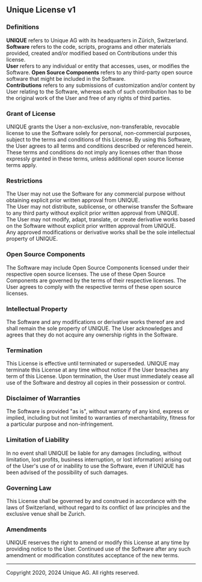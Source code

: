 ## Unique License v1

### Definitions

**UNIQUE** refers to Unique AG with its headquarters in Zürich, Switzerland.<br/>
**Software** refers to the code, scripts, programs and other materials provided, created and/or modified based on Contributions under this license.<br/>
**User** refers to any individual or entity that accesses, uses, or modifies the Software. **Open Source Components** refers to any third-party open source software that might be included in the Software.<br/>
**Contributions** refers to any submissions of customization and/or content by User relating to the Software, whereas each of such contribution has to be the original work of the User and free of any rights of third parties.<br/>

### Grant of License

UNIQUE grants the User a non-exclusive, non-transferable, revocable license to use the Software solely for personal, non-commercial purposes, subject to the terms and conditions of this License. By using this Software, the User agrees to all terms and conditions described or referenced herein. These terms and conditions do not imply any licenses other than those expressly granted in these terms, unless additional open source license terms apply.

### Restrictions

The User may not use the Software for any commercial purpose without obtaining explicit prior written approval from UNIQUE.<br/>
The User may not distribute, sublicense, or otherwise transfer the Software to any third party without explicit prior written approval from UNIQUE.<br/>
The User may not modify, adapt, translate, or create derivative works based on the Software without explicit prior written approval from UNIQUE.<br/>
Any approved modifications or derivative works shall be the sole intellectual property of UNIQUE.<br/>

### Open Source Components

The Software may include Open Source Components licensed under their respective open source licenses. The use of these Open Source Components are governed by the terms of their respective licenses. The User agrees to comply with the respective terms of these open source licenses.

### Intellectual Property
The Software and any modifications or derivative works thereof are and shall remain the sole property of UNIQUE. The User acknowledges and agrees that they do not acquire any ownership rights in the Software.

### Termination
This License is effective until terminated or superseded. UNIQUE may terminate this License at any time without notice if the User breaches any term of this License. Upon termination, the User must immediately cease all use of the Software and destroy all copies in their possession or control.

### Disclaimer of Warranties
The Software is provided "as is", without warranty of any kind, express or implied, including but not limited to warranties of merchantability, fitness for a particular purpose and non-infringement.

### Limitation of Liability
In no event shall UNIQUE be liable for any damages (including, without limitation, lost profits, business interruption, or lost information) arising out of the User's use of or inability to use the Software, even if UNIQUE has been advised of the possibility of such damages.

### Governing Law
This License shall be governed by and construed in accordance with the laws of Switzerland, without regard to its conflict of law principles and the exclusive venue shall be Zurich.

### Amendments
UNIQUE reserves the right to amend or modify this License at any time by providing notice to the User. Continued use of the Software after any such amendment or modification constitutes  acceptance of the new terms.

---

Copyright 2020, 2024 Unique AG. All rights reserved.